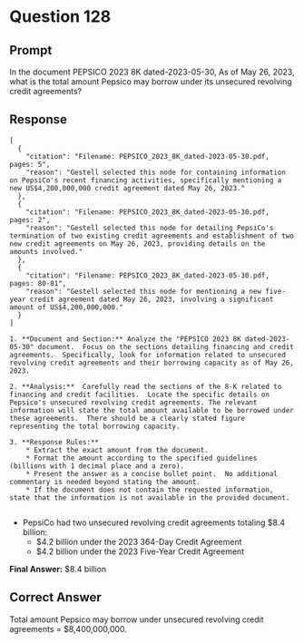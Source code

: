 # Question 128

## Prompt

In the document PEPSICO 2023 8K dated-2023-05-30, As of May 26, 2023, what is the total amount Pepsico may borrow under its unsecured revolving credit agreements?

## Response

```results
[
  {
    "citation": "Filename: PEPSICO_2023_8K_dated-2023-05-30.pdf, pages: 5",
    "reason": "Gestell selected this node for containing information on PepsiCo's recent financing activities, specifically mentioning a new US$4,200,000,000 credit agreement dated May 26, 2023."
  },
  {
    "citation": "Filename: PEPSICO_2023_8K_dated-2023-05-30.pdf, pages: 2",
    "reason": "Gestell selected this node for detailing PepsiCo's termination of two existing credit agreements and establishment of two new credit agreements on May 26, 2023, providing details on the amounts involved."
  },
  {
    "citation": "Filename: PEPSICO_2023_8K_dated-2023-05-30.pdf, pages: 80-81",
    "reason": "Gestell selected this node for mentioning a new five-year credit agreement dated May 26, 2023, involving a significant amount of US$4,200,000,000."
  }
]
```

```cot
1. **Document and Section:** Analyze the "PEPSICO 2023 8K dated-2023-05-30" document.  Focus on the sections detailing financing and credit agreements.  Specifically, look for information related to unsecured revolving credit agreements and their borrowing capacity as of May 26, 2023.

2. **Analysis:**  Carefully read the sections of the 8-K related to financing and credit facilities.  Locate the specific details on Pepsico's unsecured revolving credit agreements. The relevant information will state the total amount available to be borrowed under these agreements.  There should be a clearly stated figure representing the total borrowing capacity.

3. **Response Rules:**
    * Extract the exact amount from the document.
    * Format the amount according to the specified guidelines (billions with 1 decimal place and a zero).
    * Present the answer as a concise bullet point.  No additional commentary is needed beyond stating the amount.
    * If the document does not contain the requested information, state that the information is not available in the provided document.


```

- PepsiCo had two unsecured revolving credit agreements totaling $8.4 billion:
  - $4.2 billion under the 2023 364-Day Credit Agreement
  - $4.2 billion under the 2023 Five-Year Credit Agreement

**Final Answer:** $8.4 billion

## Correct Answer

Total amount Pepsico may borrow under unsecured revolving credit agreements = $8,400,000,000.
